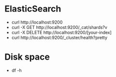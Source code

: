 # ElasticSearch
- curl http://localhost:9200
- curl -X GET http://localhost:9200/_cat/shards?v
- curl -X DELETE http://localhost:9200/[your-index]
- curl http://localhost:9200/_cluster/health?pretty


# Disk space
- df -h
